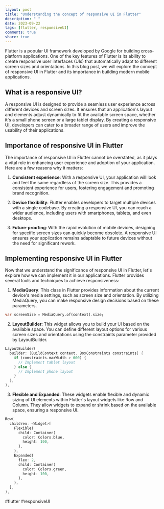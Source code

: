 ```yaml
---
layout: post
title: "Understanding the concept of responsive UI in Flutter"
description: " "
date: 2023-09-22
tags: [flutter, responsiveUI]
comments: true
share: true
---
```


Flutter is a popular UI framework developed by Google for building cross-platform applications. One of the key features of Flutter is its ability to create responsive user interfaces (UIs) that automatically adapt to different screen sizes and orientations. In this blog post, we will explore the concept of responsive UI in Flutter and its importance in building modern mobile applications.

## What is a responsive UI?

A responsive UI is designed to provide a seamless user experience across different devices and screen sizes. It ensures that an application's layout and elements adjust dynamically to fit the available screen space, whether it's a small phone screen or a large tablet display. By creating a responsive UI, developers can cater to a broader range of users and improve the usability of their applications.

## Importance of responsive UI in Flutter

The importance of responsive UI in Flutter cannot be overstated, as it plays a vital role in enhancing user experience and adoption of your application. Here are a few reasons why it matters:

1. **Consistent experience**: With a responsive UI, your application will look and feel the same regardless of the screen size. This provides a consistent experience for users, fostering engagement and promoting brand recognition.

2. **Device flexibility**: Flutter enables developers to target multiple devices with a single codebase. By creating a responsive UI, you can reach a wider audience, including users with smartphones, tablets, and even desktops.

3. **Future-proofing**: With the rapid evolution of mobile devices, designing for specific screen sizes can quickly become obsolete. A responsive UI ensures your application remains adaptable to future devices without the need for significant rework.

## Implementing responsive UI in Flutter

Now that we understand the significance of responsive UI in Flutter, let's explore how we can implement it in our applications. Flutter provides several tools and techniques to achieve responsiveness:

1. **MediaQuery**: This class in Flutter provides information about the current device's media settings, such as screen size and orientation. By utilizing MediaQuery, you can make responsive design decisions based on these parameters.

```dart
var screenSize = MediaQuery.of(context).size;
```

2. **LayoutBuilder**: This widget allows you to build your UI based on the available space. You can define different layout options for various screen sizes and orientations using the constraints parameter provided by LayoutBuilder.

```dart
LayoutBuilder(
  builder: (BuildContext context, BoxConstraints constraints) {
    if (constraints.maxWidth > 600) {
      // Implement tablet layout
    } else {
      // Implement phone layout
    }
  },
),
```

3. **Flexible and Expanded**: These widgets enable flexible and dynamic sizing of UI elements within Flutter's layout widgets like Row and Column. They allow widgets to expand or shrink based on the available space, ensuring a responsive UI.

```dart
Row(
  children: <Widget>[
    Flexible(
      child: Container(
        color: Colors.blue,
        height: 100,
      ),
    ),
    Expanded(
      flex: 2,
      child: Container(
        color: Colors.green,
        height: 100,
      ),
    ),
  ],
),
```

#flutter #responsiveUI